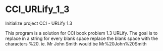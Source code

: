 # CCI_URLify_1_3
Initialize project CCI - URLify 1.3

This program is a solution for CCI book problem 1.3 URLify. The goal is to replace in a string for every
blank space replace the blank space with the characters %20. ie. Mr John Smith would be Mr%20John%20Smith

